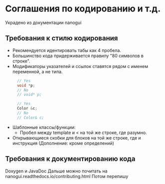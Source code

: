 Соглашения по кодированию и т.д.
===============================
Украдено из документации nanogui

Требования к стилю кодирования
------------------------------
* Рекомендуется идентировать табы как 4 пробела.
* Большинство кода придерживается правилу "80 символов в строке".
* Модификаторы указателей и ссылок ставятся рядом с именем переменной, а не типа.
  ```c++
    // Yes
    void *p;
    // No
    // void* p;

    // Yes
    Color &c;
    // No
    // Color& c;
  ```
* Шаблонные классы/функции:
  * Пробел между template и < на той же строке, где разумно.
* Открывающиеся скобки для блоков на той же строке, где и инструкция (Дополнение: кроме определений)

Требования к документированию кода
----------------------------------
Doxygen и JavaDoc
Дальше можно почитать на nanogui.readthedocs.io/contributing.html
Потом перепишу